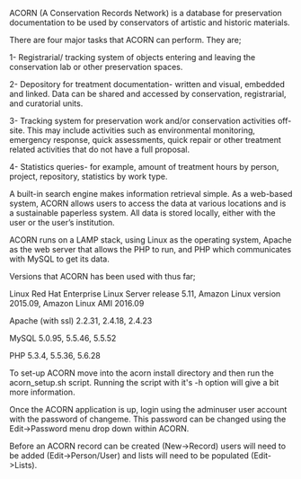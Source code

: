 ACORN (A Conservation Records Network) is a database for preservation documentation to be used by conservators of artistic and historic materials.

There are four major tasks that ACORN can perform. They are;

1- Registrarial/ tracking system of objects entering and leaving the conservation lab or other preservation spaces.

2- Depository for treatment documentation- written and visual, embedded and linked. Data can be shared and accessed by conservation, registrarial, and curatorial units.

3- Tracking system for preservation work and/or conservation activities off-site. This may include activities such as environmental monitoring, emergency response, quick assessments, quick repair or other treatment related activities that do not have a full proposal.

4- Statistics queries- for example, amount of treatment hours by person, project, repository, statistics by work type.

A built-in search engine makes information retrieval simple. As a web-based system, ACORN allows users to access the data at various locations and is a sustainable paperless system. All data is stored locally, either with the user or the user’s institution.

ACORN runs on a LAMP stack, using Linux as the operating system, Apache as the web server that allows the PHP to run, and PHP which communicates with MySQL to get its data. 

Versions that ACORN has been used with thus far;

Linux
Red Hat Enterprise Linux Server release 5.11, Amazon Linux version 2015.09, Amazon Linux AMI 2016.09

Apache (with ssl)
2.2.31, 2.4.18, 2.4.23

MySQL 
5.0.95, 5.5.46, 5.5.52

PHP
5.3.4, 5.5.36, 5.6.28

To set-up ACORN move into the acorn install directory and then run the acorn_setup.sh script. Running the script with it's -h option will give a bit more information.

Once the ACORN application is up, login using the adminuser user account with the password of changeme. This password can be changed using the Edit->Password menu drop down within ACORN.

Before an ACORN record can be created (New->Record) users will need to be added (Edit->Person/User) and lists will need to be populated (Edit->Lists).
